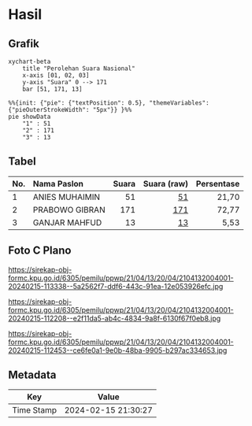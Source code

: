 # Hasil

## Grafik

```mermaid
xychart-beta
    title "Perolehan Suara Nasional"
    x-axis [01, 02, 03]
    y-axis "Suara" 0 --> 171
    bar [51, 171, 13]
```

```mermaid
%%{init: {"pie": {"textPosition": 0.5}, "themeVariables": {"pieOuterStrokeWidth": "5px"}} }%%
pie showData
    "1" : 51
    "2" : 171
    "3" : 13
```

## Tabel

| No. | Nama Paslon    | Suara | Suara (raw) | Persentase |
|:--- |:-------------- | -----:| -----------:| ----------:|
| 1   | ANIES MUHAIMIN | 51    | [51][p-1]   | 21,70      |
| 2   | PRABOWO GIBRAN | 171   | [171][p-2]  | 72,77      |
| 3   | GANJAR MAHFUD  | 13    | [13][p-3]   | 5,53       |


[p-1]: https://github.com/gigit-pemilu/pemilu-2024/blob/main/pilpres/hitung-suara/sub/21-kepulauan-riau/sub/04-lingga/sub/13-bakung-serumpun/sub/2004-tanjung-kelit/sub/001-tps/sub/paslon-1.txt
[p-2]: https://github.com/gigit-pemilu/pemilu-2024/blob/main/pilpres/hitung-suara/sub/21-kepulauan-riau/sub/04-lingga/sub/13-bakung-serumpun/sub/2004-tanjung-kelit/sub/001-tps/sub/paslon-2.txt
[p-3]: https://github.com/gigit-pemilu/pemilu-2024/blob/main/pilpres/hitung-suara/sub/21-kepulauan-riau/sub/04-lingga/sub/13-bakung-serumpun/sub/2004-tanjung-kelit/sub/001-tps/sub/paslon-3.txt

## Foto C Plano

https://sirekap-obj-formc.kpu.go.id/6305/pemilu/ppwp/21/04/13/20/04/2104132004001-20240215-113338--5a2562f7-ddf6-443c-91ea-12e053926efc.jpg

https://sirekap-obj-formc.kpu.go.id/6305/pemilu/ppwp/21/04/13/20/04/2104132004001-20240215-112208--e2f11da5-ab4c-4834-9a8f-6130f67f0eb8.jpg

https://sirekap-obj-formc.kpu.go.id/6305/pemilu/ppwp/21/04/13/20/04/2104132004001-20240215-112453--ce6fe0a1-9e0b-48ba-9905-b297ac334653.jpg


## Metadata

| Key        | Value               |
| ---------- | ------------------- |
| Time Stamp | 2024-02-15 21:30:27 |



